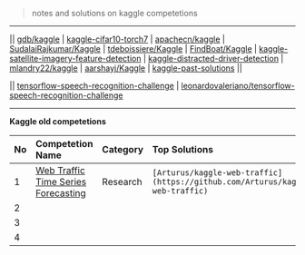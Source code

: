 

> notes and solutions on kaggle competetions

---------

|| [gdb/kaggle](https://github.com/gdb/kaggle) | [kaggle-cifar10-torch7](https://github.com/nagadomi/kaggle-cifar10-torch7) | [apachecn/kaggle](https://github.com/apachecn/kaggle) | [SudalaiRajkumar/Kaggle](https://github.com/SudalaiRajkumar/Kaggle) | [tdeboissiere/Kaggle](https://github.com/tdeboissiere/Kaggle) | [FindBoat/Kaggle](https://github.com/FindBoat/Kaggle) | [kaggle-satellite-imagery-feature-detection](https://github.com/toshi-k/kaggle-satellite-imagery-feature-detection) | [kaggle-distracted-driver-detection](https://github.com/toshi-k/kaggle-distracted-driver-detection) | [mlandry22/kaggle](https://github.com/mlandry22/kaggle) | [aarshayj/Kaggle](https://github.com/aarshayj/Kaggle) | [kaggle-past-solutions](https://github.com/EliotAndres/kaggle-past-solutions) ||

|| [tensorflow-speech-recognition-challenge](https://github.com/ace19-dev/tensorflow-speech-recognition-challenge) | [leonardovaleriano/tensorflow-speech-recognition-challenge](https://github.com/leonardovaleriano/tensorflow-speech-recognition-challenge)


-------------------

**Kaggle old competetions**

| **No** | **Competetion Name** | **Category** | **Top Solutions** | **Kaggle Score** | **Tests**
|:-------|:----------------------------------|:------------------------------|:--------------------------------|:-----|:---------|
|  1    |  [Web Traffic Time Series Forecasting](https://www.kaggle.com/c/web-traffic-time-series-forecasting)      |    Research    |   `[Arturus/kaggle-web-traffic](https://github.com/Arturus/kaggle-web-traffic)`     |   35.48064([Arthur Suilin](https://www.kaggle.com/asuilin))   |   Done       |
|  2    |        |          |          |      |          |
|  3    |        |       |          |      |          |
|  4    |        |         |          |      |          |
